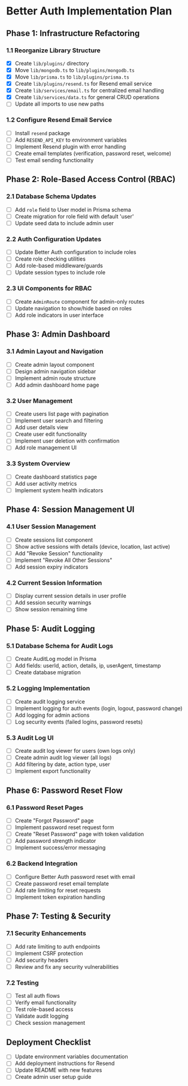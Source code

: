 # Better Auth Implementation Plan

## Phase 1: Infrastructure Refactoring

### 1.1 Reorganize Library Structure
- [x] Create `lib/plugins/` directory
- [x] Move `lib/mongodb.ts` to `lib/plugins/mongodb.ts`
- [x] Move `lib/prisma.ts` to `lib/plugins/prisma.ts`
- [x] Create `lib/plugins/resend.ts` for Resend email service
- [x] Create `lib/services/email.ts` for centralized email handling
- [x] Create `lib/services/data.ts` for general CRUD operations
- [ ] Update all imports to use new paths

### 1.2 Configure Resend Email Service
- [ ] Install `resend` package
- [ ] Add `RESEND_API_KEY` to environment variables
- [ ] Implement Resend plugin with error handling
- [ ] Create email templates (verification, password reset, welcome)
- [ ] Test email sending functionality

## Phase 2: Role-Based Access Control (RBAC)

### 2.1 Database Schema Updates
- [ ] Add `role` field to User model in Prisma schema
- [ ] Create migration for role field with default 'user'
- [ ] Update seed data to include admin user

### 2.2 Auth Configuration Updates
- [ ] Update Better Auth configuration to include roles
- [ ] Create role checking utilities
- [ ] Add role-based middleware/guards
- [ ] Update session types to include role

### 2.3 UI Components for RBAC
- [ ] Create `AdminRoute` component for admin-only routes
- [ ] Update navigation to show/hide based on roles
- [ ] Add role indicators in user interface

## Phase 3: Admin Dashboard

### 3.1 Admin Layout and Navigation
- [ ] Create admin layout component
- [ ] Design admin navigation sidebar
- [ ] Implement admin route structure
- [ ] Add admin dashboard home page

### 3.2 User Management
- [ ] Create users list page with pagination
- [ ] Implement user search and filtering
- [ ] Add user details view
- [ ] Create user edit functionality
- [ ] Implement user deletion with confirmation
- [ ] Add role management UI

### 3.3 System Overview
- [ ] Create dashboard statistics page
- [ ] Add user activity metrics
- [ ] Implement system health indicators

## Phase 4: Session Management UI

### 4.1 User Session Management
- [ ] Create sessions list component
- [ ] Show active sessions with details (device, location, last active)
- [ ] Add "Revoke Session" functionality
- [ ] Implement "Revoke All Other Sessions"
- [ ] Add session expiry indicators

### 4.2 Current Session Information
- [ ] Display current session details in user profile
- [ ] Add session security warnings
- [ ] Show session remaining time

## Phase 5: Audit Logging

### 5.1 Database Schema for Audit Logs
- [ ] Create AuditLog model in Prisma
- [ ] Add fields: userId, action, details, ip, userAgent, timestamp
- [ ] Create database migration

### 5.2 Logging Implementation
- [ ] Create audit logging service
- [ ] Implement logging for auth events (login, logout, password change)
- [ ] Add logging for admin actions
- [ ] Log security events (failed logins, password resets)

### 5.3 Audit Log UI
- [ ] Create audit log viewer for users (own logs only)
- [ ] Create admin audit log viewer (all logs)
- [ ] Add filtering by date, action type, user
- [ ] Implement export functionality

## Phase 6: Password Reset Flow

### 6.1 Password Reset Pages
- [ ] Create "Forgot Password" page
- [ ] Implement password reset request form
- [ ] Create "Reset Password" page with token validation
- [ ] Add password strength indicator
- [ ] Implement success/error messaging

### 6.2 Backend Integration
- [ ] Configure Better Auth password reset with email
- [ ] Create password reset email template
- [ ] Add rate limiting for reset requests
- [ ] Implement token expiration handling

## Phase 7: Testing & Security

### 7.1 Security Enhancements
- [ ] Add rate limiting to auth endpoints
- [ ] Implement CSRF protection
- [ ] Add security headers
- [ ] Review and fix any security vulnerabilities

### 7.2 Testing
- [ ] Test all auth flows
- [ ] Verify email functionality
- [ ] Test role-based access
- [ ] Validate audit logging
- [ ] Check session management

## Deployment Checklist
- [ ] Update environment variables documentation
- [ ] Add deployment instructions for Resend
- [ ] Update README with new features
- [ ] Create admin user setup guide